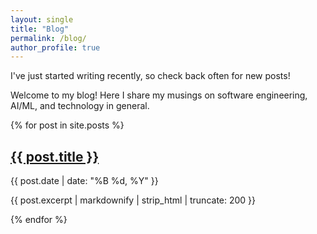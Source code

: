 ```yaml
---
layout: single
title: "Blog"
permalink: /blog/
author_profile: true
---
```


I've just started writing recently, so check back often for new posts!

Welcome to my blog! Here I share my musings on software engineering, AI/ML, and technology in general.

<div>
  {% for post in site.posts %}
    <article>
      <h2>
        <a href="{{ post.url | relative_url }}">{{ post.title }}</a>
      </h2>
      <p class="page__meta">
        <time datetime="{{ post.date | date_to_xmlschema }}">{{ post.date | date: "%B %d, %Y" }}</time>
      </p>
      <p class="archive__item-excerpt">{{ post.excerpt | markdownify | strip_html | truncate: 200 }}</p>
    </article>
  {% endfor %}
</div>
